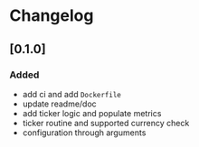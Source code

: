 # Changelog

## [0.1.0]
### Added
- add ci and add `Dockerfile`
- update readme/doc
- add ticker logic and populate metrics
- ticker routine and supported currency check
- configuration through arguments